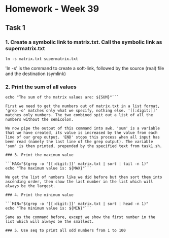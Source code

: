 # Homework - Week 39

## Task 1

### 1. Create a symbolic link to matrix.txt. Call the symbolic link as supermatrix.txt

`ln -s matrix.txt supermatrix.txt`

'ln -s' is the command to create a soft-link, followed by the source (real) file and the destination (symlink)

### 2. Print the sum of all values

```SUM="$(grep -o '[[:digit:]]' matrix.txt | awk '{ sum += $1 } END { print sum }')"
echo "The sum of the matrix values are: ${SUM}"```

First we need to get the numbers out of matrix.txt in a list format, 'grep -o' matches only what we specify, nothing else. '[[:digit:]]' matches only numbers. The two combined spit out a list of all the numbers without the semicolon.

We now pipe the output of this command into awk. 'sum' is a variable that we have created, its value is increased by the value from each line of our grep output. 'END' stops this process when all input has been read (namely the last line of the grep output). The variable 'sum' is then printed, prepended by the specified text from task1.sh.

### 3. Print the maximum value

```MAX="$(grep -o '[[:digit:]]' matrix.txt | sort | tail -n 1)"
echo "The maximum value is: ${MAX}"```

We get the list of numbers like we did before but then sort them into ascending order, then show the last number in the list which will always be the largest.

### 4. Print the minimum value

```MIN="$(grep -o '[[:digit:]]' matrix.txt | sort | head -n 1)"
echo "The minimum value is: ${MIN}"```

Same as the command before, except we show the first number in the list which will always be the smallest.

### 5. Use seq to print all odd numbers from 1 to 100


